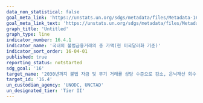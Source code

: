 ```yaml
---
data_non_statistical: false
goal_meta_link: 'https://unstats.un.org/sdgs/metadata/files/Metadata-16-04-01.pdf'
goal_meta_link_text: 'https://unstats.un.org/sdgs/metadata/files/Metadata-16-04-01.pdf'
graph_title: 'Untitled'
graph_type: line
indicator_number: 16.4.1
indicator_name: '국내외 불법금융거래의 총 가액(현 미국달러화 기준)'
indicator_sort_order: 16-04-01
published: true
reporting_status: notstarted
sdg_goal: '16'
target_name: '2030년까지 불법 자금 및 무기 거래를 상당 수준으로 감소, 은닉재산 회수 및 환수를 강화하며, 모든 형태의 조직화된 범죄를 방지'
target_id: '16.4'
un_custodian_agency: 'UNODC, UNCTAD'
un_designated_tier: 'Tier II'
---
```


